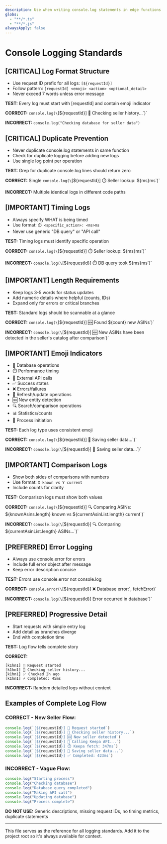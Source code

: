 ```yaml
---
description: Use when writing console.log statements in edge functions
globs:
  - "**/*.ts"
  - "**/*.js"
alwaysApply: false
---
```


# Console Logging Standards

## [CRITICAL] Log Format Structure
- Use request ID prefix for all logs: `[${requestId}]`
- Follow pattern: `[requestId] <emoji> <action> <optional_detail>`
- Never exceed 7 words unless error message

**TEST:** Every log must start with [requestId] and contain emoji indicator

**CORRECT:** `console.log(\`[${requestId}] 💾 Checking seller history...\`)`

**INCORRECT:** `console.log("Checking database for seller data")`

## [CRITICAL] Duplicate Prevention
- Never duplicate console.log statements in same function
- Check for duplicate logging before adding new logs
- Use single log point per operation

**TEST:** Grep for duplicate console.log lines should return zero

**CORRECT:** Single `console.log(\`[${requestId}] ⏱️ Seller lookup: ${ms}ms\`)`

**INCORRECT:** Multiple identical logs in different code paths

## [IMPORTANT] Timing Logs
- Always specify WHAT is being timed
- Use format: `⏱️ <specific_action>: <ms>ms`
- Never use generic "DB query" or "API call"

**TEST:** Timing logs must identify specific operation

**CORRECT:** `console.log(\`[${requestId}] ⏱️ Seller lookup: ${ms}ms\`)`

**INCORRECT:** `console.log(\`[${requestId}] ⏱️ DB query took ${ms}ms\`)`

## [IMPORTANT] Length Requirements
- Keep logs 3-5 words for status updates
- Add numeric details where helpful (counts, IDs)
- Expand only for errors or critical branches

**TEST:** Standard logs should be scannable at a glance

**CORRECT:** `console.log(\`[${requestId}] 🆕 Found ${count} new ASINs\`)`

**INCORRECT:** `console.log(\`[${requestId}] 🆕 New ASINs have been detected in the seller's catalog after comparison\`)`

## [IMPORTANT] Emoji Indicators
- 💾 Database operations
- ⏱️ Performance timing
- 🎯 External API calls
- ✅ Success states
- ❌ Errors/failures
- 🔄 Refresh/update operations
- 🆕 New entity detection
- 🔍 Search/comparison operations
- 📊 Statistics/counts
- 🚀 Process initiation

**TEST:** Each log type uses consistent emoji

**CORRECT:** `console.log(\`[${requestId}] 💾 Saving seller data...\`)`

**INCORRECT:** `console.log(\`[${requestId}] 🎉 Saving seller data...\`)`

## [IMPORTANT] Comparison Logs
- Show both sides of comparisons with numbers
- Use format: `X known vs Y current`
- Include counts for clarity

**TEST:** Comparison logs must show both values

**CORRECT:** `console.log(\`[${requestId}] 🔍 Comparing ASINs: ${knownAsins.length} known vs ${currentAsinList.length} current\`)`

**INCORRECT:** `console.log(\`[${requestId}] 🔍 Comparing ${currentAsinList.length} ASINs...\`)`

## [PREFERRED] Error Logging
- Always use console.error for errors
- Include full error object after message
- Keep error description concise

**TEST:** Errors use console.error not console.log

**CORRECT:** `console.error(\`[${requestId}] ❌ Database error:\`, fetchError)`

**INCORRECT:** `console.log(\`[${requestId}] Error occurred in database\`)`

## [PREFERRED] Progressive Detail
- Start requests with simple entry log
- Add detail as branches diverge
- End with completion time

**TEST:** Log flow tells complete story

**CORRECT:**
```
[k1hn1] 🚀 Request started
[k1hn1] 💾 Checking seller history...
[k1hn1] ✅ Checked 2h ago
[k1hn1] ⚡ Completed: 45ms
```

**INCORRECT:** Random detailed logs without context

## Examples of Complete Log Flow

### CORRECT - New Seller Flow:
```javascript
console.log(`[${requestId}] 🚀 Request started`)
console.log(`[${requestId}] 💾 Checking seller history...`)
console.log(`[${requestId}] 🆕 New seller detected`)
console.log(`[${requestId}] 🎯 Calling Keepa API...`)
console.log(`[${requestId}] ⏱️ Keepa fetch: 347ms`)
console.log(`[${requestId}] 💾 Saving seller data...`)
console.log(`[${requestId}] ✅ Completed: 423ms`)
```

### INCORRECT - Vague Flow:
```javascript
console.log("Starting process")
console.log("Checking database")
console.log("Database query completed")
console.log("Making API call")
console.log("Updating database")
console.log("Process complete")
```

**DO NOT USE:** Generic descriptions, missing request IDs, no timing metrics, duplicate statements

---

This file serves as the reference for all logging standards. Add it to the project root so it's always available for context.